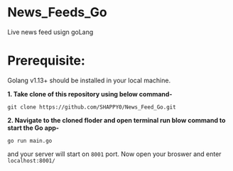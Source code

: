 # News_Feeds_Go
Live news feed usign goLang

# Prerequisite:
Golang v1.13+ should be installed in your local machine.

**1. Take clone of this repository using below command-**

```git clone https://github.com/SHAPPY0/News_Feed_Go.git```

**2. Navigate to the cloned floder and open terminal run blow command to start the Go app-**


```go run main.go```

and your server will start on ```8001``` port. Now open your broswer and enter ```localhost:8001/```
